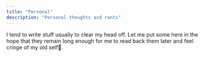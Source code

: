 ```yaml
---
title: "Personal"
description: "Personal thoughts and rants"
---
```


I tend to write stuff usually to clear my head off. Let me put some here in the hope that they remain long enough for me to read back them later and feel cringe of my old self🙂.
